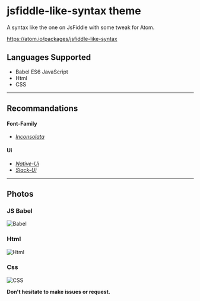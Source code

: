 # jsfiddle-like-syntax theme

A syntax like the one on JsFiddle with some tweak for Atom.

https://atom.io/packages/jsfiddle-like-syntax

## Languages Supported
  - Babel ES6 JavaScript
  - Html
  - CSS
---

## Recommandations

#### Font-Family
- [*Inconsolata*](http://levien.com/type/myfonts/inconsolata.html)

#### Ui
- [*Native-Ui*](https://atom.io/themes/native-ui)
- [*Slack-Ui*](https://atom.io/themes/slack-ui)

---

## Photos

### JS Babel
![Babel](http://image.prntscr.com/image/dcb15aef7a9f485f9f3050247454a587.png)

### Html
![Html](http://image.prntscr.com/image/7814db35cd01470cb4f890a24485f34a.png)

### Css
![CSS](http://image.prntscr.com/image/652a18aabb0d4c7ca44d8995eb788b1f.png)


**Don't hesitate to make issues or request.**
